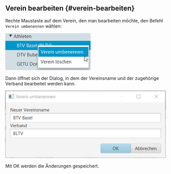 ## Verein bearbeiten {#verein-bearbeiten}

Rechte Maustaste auf dem Verein, den man bearbeiten möchte, den Befehl `Verein umbenennen` wählen:

![](/assets/verein-bearbeiten.png)

Dann öffnet sich der Dialog, in dem der Vereinsname und der zugehörige Verband bearbeitet werden kann.

![](/assets/verein-bearbeiten-dlg.png)

Mit OK werden die Änderungen gespeichert.